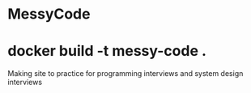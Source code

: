 # MessyCode
# docker build -t messy-code .
Making site to practice for programming interviews and system design interviews
